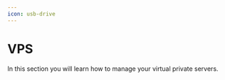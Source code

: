 ```yaml
---
icon: usb-drive
---
```

# VPS

In this section you will learn how to manage your virtual private servers.

